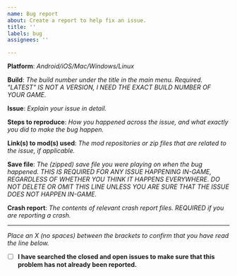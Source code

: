 ```yaml
---
name: Bug report
about: Create a report to help fix an issue.
title: ''
labels: bug
assignees: ''

---
```


**Platform**: *Android/iOS/Mac/Windows/Linux*

**Build**: *The build number under the title in the main menu. Required. "LATEST" IS NOT A VERSION, I NEED THE EXACT BUILD NUMBER OF YOUR GAME.*

**Issue**: *Explain your issue in detail.*

**Steps to reproduce**: *How you happened across the issue, and what exactly you did to make the bug happen.*

**Link(s) to mod(s) used**: *The mod repositories or zip files that are related to the issue, if applicable.*

**Save file**: *The (zipped) save file you were playing on when the bug happened. THIS IS REQUIRED FOR ANY ISSUE HAPPENING IN-GAME, REGARDLESS OF WHETHER YOU THINK IT HAPPENS EVERYWHERE. DO NOT DELETE OR OMIT THIS LINE UNLESS YOU ARE SURE THAT THE ISSUE DOES NOT HAPPEN IN-GAME.*

**Crash report**: *The contents of relevant crash report files. REQUIRED if you are reporting a crash.*

---

*Place an X (no spaces) between the brackets to confirm that you have read the line below.*  
- [ ] **I have searched the closed and open issues to make sure that this problem has not already been reported.**
